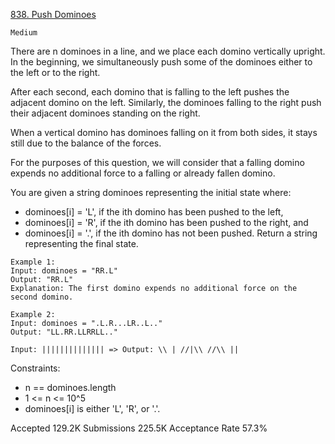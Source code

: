 [838. Push Dominoes](https://leetcode.com/problems/push-dominoes/)

`Medium`

There are n dominoes in a line, and we place each domino vertically upright. In the beginning, we simultaneously push some of the dominoes either to the left or to the right.

After each second, each domino that is falling to the left pushes the adjacent domino on the left. Similarly, the dominoes falling to the right push their adjacent dominoes standing on the right.

When a vertical domino has dominoes falling on it from both sides, it stays still due to the balance of the forces.

For the purposes of this question, we will consider that a falling domino expends no additional force to a falling or already fallen domino.

You are given a string dominoes representing the initial state where:

- dominoes[i] = 'L', if the ith domino has been pushed to the left,
- dominoes[i] = 'R', if the ith domino has been pushed to the right, and
- dominoes[i] = '.', if the ith domino has not been pushed.
Return a string representing the final state.

```
Example 1:
Input: dominoes = "RR.L"
Output: "RR.L"
Explanation: The first domino expends no additional force on the second domino.

Example 2:
Input: dominoes = ".L.R...LR..L.."
Output: "LL.RR.LLRRLL.."

Input: |||||||||||||| => Output: \\ | //|\\ //\\ ||
```

Constraints:

- n == dominoes.length
- 1 <= n <= 10^5
- dominoes[i] is either 'L', 'R', or '.'.

Accepted
129.2K
Submissions
225.5K
Acceptance Rate
57.3%